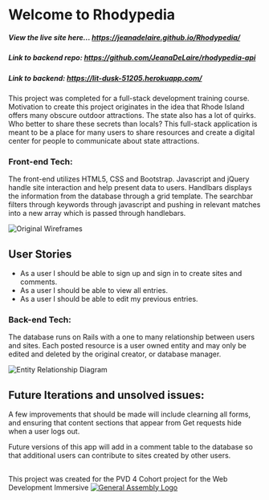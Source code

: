 # Welcome to Rhodypedia

##### View the live site here... https://jeanadelaire.github.io/Rhodypedia/
##### Link to backend repo: https://github.com/JeanaDeLaire/rhodypedia-api
##### Link to backend: https://lit-dusk-51205.herokuapp.com/

This project was completed for a full-stack development training course. Motivation to create this project originates in the idea that Rhode Island offers many obscure outdoor attractions. The state also has a lot of quirks. Who better to share these secrets than locals? This full-stack application is meant to be a place for many users to share resources and create a digital center for people to communicate about state attractions.

### Front-end Tech:
The front-end utilizes HTML5, CSS and Bootstrap. Javascript and jQuery handle site interaction and help present data to users. Handlbars displays the
information from the database through a grid template. The searchbar filters through keywords through javascript and pushing in relevant matches into a new array which is passed through handlebars.

![Original Wireframes](https://user-images.githubusercontent.com/41646757/49703724-a71bf300-fbd6-11e8-8212-2e695efb4e7d.png)

## User Stories
- As a user I should be able to sign up and sign in to create sites and comments.
- As a user I should be able to view all entries.
- As a user I should be able to edit my previous entries.

### Back-end Tech:

The database runs on Rails with a one to many relationship between users and sites. Each posted resource is a user owned entity and may only be edited and deleted by the original creator, or database manager.

![Entity Relationship Diagram](https://user-images.githubusercontent.com/41646757/49703826-1a723480-fbd8-11e8-80bc-079a54a6e523.png)

## Future Iterations and unsolved issues:

A few improvements that should be made will include clearning all forms, and ensuring that content sections that appear from Get requests hide when a user logs out.

Future versions of this app will add in a comment table to the database so that additional users can contribute to sites created by other users.

##
This project was created for the PVD 4 Cohort project for the Web Development Immersive
[![General Assembly Logo](https://camo.githubusercontent.com/1a91b05b8f4d44b5bbfb83abac2b0996d8e26c92/687474703a2f2f692e696d6775722e636f6d2f6b6538555354712e706e67)](https://generalassemb.ly/education/web-development-immersive)

